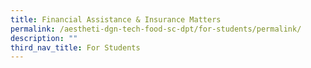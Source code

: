 ```yaml
---
title: Financial Assistance & Insurance Matters
permalink: /aestheti-dgn-tech-food-sc-dpt/for-students/permalink/
description: ""
third_nav_title: For Students
---
```

